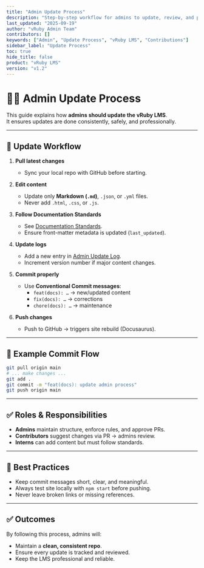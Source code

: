 ```yaml
---
title: "Admin Update Process"
description: "Step-by-step workflow for admins to update, review, and publish changes to the vRuby LMS."
last_updated: "2025-09-19"
author: "vRuby Admin Team"
contributors: []
keywords: ["Admin", "Update Process", "vRuby LMS", "Contributions"]
sidebar_label: "Update Process"
toc: true
hide_title: false
product: "vRuby LMS"
version: "v1.2"
---
```


# 🧑‍💻 Admin Update Process

This guide explains how **admins should update the vRuby LMS**.  
It ensures updates are done consistently, safely, and professionally.

---

## 🔄 Update Workflow

1. **Pull latest changes**  
   - Sync your local repo with GitHub before starting.  

2. **Edit content**  
   - Update only **Markdown (`.md`)**, `.json`, or `.yml` files.  
   - Never add `.html`, `.css`, or `.js`.  

3. **Follow Documentation Standards**  
   - See [Documentation Standards](Documentation-Standards.md).  
   - Ensure front-matter metadata is updated (`last_updated`).  

4. **Update logs**  
   - Add a new entry in [Admin Update Log](ADMIN_Update_Log.md).  
   - Increment version number if major content changes.  

5. **Commit properly**  
   - Use **Conventional Commit messages**:  
     - `feat(docs): …` → new/updated content  
     - `fix(docs): …` → corrections  
     - `chore(docs): …` → maintenance  

6. **Push changes**  
   - Push to GitHub → triggers site rebuild (Docusaurus).  

---

## 📝 Example Commit Flow

```bash
git pull origin main
# ... make changes ...
git add .
git commit -m "feat(docs): update admin process"
git push origin main
```

---

## ✅ Roles & Responsibilities
- **Admins** maintain structure, enforce rules, and approve PRs.  
- **Contributors** suggest changes via PR → admins review.  
- **Interns** can add content but must follow standards.  

---

## 📌 Best Practices
- Keep commit messages short, clear, and meaningful.  
- Always test site locally with `npm start` before pushing.  
- Never leave broken links or missing references.  

---

## ✅ Outcomes
By following this process, admins will:
- Maintain a **clean, consistent repo**.  
- Ensure every update is tracked and reviewed.  
- Keep the LMS professional and reliable.
